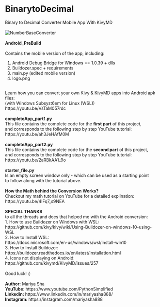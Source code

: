 # BinarytoDecimal
Binary to Decimal Converter Mobile App With KivyMD
<br>
<br>
![NumberBaseConverter](https://user-images.githubusercontent.com/32107652/125312989-a8ab7b80-e2e9-11eb-898d-8d93c1c789e6.jpg)
<br>
<br>
<b>Android_PreBuild</b>
<br>
<br>
Contains the mobile version of the app, including:
<br>
1. Android Debug Bridge for Windows == 1.0.39 + dlls
2. Buildozer.spec + requirements
3. main.py (edited mobile version)
4. logo.png
<br>
Learn how you can convert your own Kivy & KivyMD apps into Android apk files:
<br>
(with Windows Subsyst6em for Linux (WSL))
<br>
https://youtu.be/VsTaM057rdc
<br>
<br>
<b>completeApp_part1.py</b>
<br>
This file contains the complete code for the <b>first part</b> of this project,
<br>
and corresponds to the following step by step YouTube tutorial:
<br>
https://youtu.be/ah3JeHAfM0M
<br>
<br>
<b>completeApp_part2.py</b>
<br>
This file contains the complete code for the <b>second part</b> of this project,
<br>
and corresponds to the following step by step YouTube tutorial:
<br>
https://youtu.be/2aRBkAA1_9o
<br>
<br>
<b>starter_file.py</b>
<br>
Is an empty screen window only - which can be used as a starting point
<br>
to follow along with the tutorial above.
<br>
<br>
<b> How the Math behind the Conversion Works?</b>
<br>
Checkout my math tutorial on YouTube for a detailed explination:
<br>
https://youtu.be/4IFq7_s9NEA
<br>
<br>
<b>SPECIAL THANKS</b>
<br>
to all the threads and docs that helped me with the Android conversion:
<br>
1. How to use Buildozer on Windows with WSL:
<br>
https://github.com/kivy/kivy/wiki/Using-Buildozer-on-windows-10-using-WSL
<br>
2. How to Install WSL:
<br>
https://docs.microsoft.com/en-us/windows/wsl/install-win10
<br>
3. How to Install Buildozer:
<br>
https://buildozer.readthedocs.io/en/latest/installation.html
<br>
4. Icons not displaying on Android:
<br>
https://github.com/kivymd/KivyMD/issues/257
<br>
<br>
Good luck! :)
<br>
<br>
<b>Author:</b> Mariya Sha
<br>
<b>YouTube: </b> https://www.youtube.com/PythonSimplified
<br>
<b>Linkedin: </b> https://www.linkedin.com/in/mariyasha888/
<br>
<b>Instagram: </b> https://instagram.com/mariyasha888
